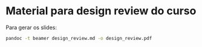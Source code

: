 # Material para design review do curso

Para gerar os slides: 

````bash
pandoc -t beamer design_review.md -o design_review.pdf
````